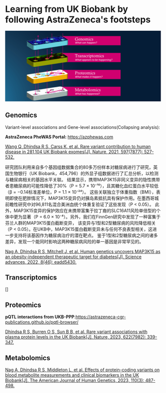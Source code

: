 # Learning from UK Biobank by following AstraZeneca's footsteps

 ![multi-omics](./multi-omics.png)

## Genomics

 Variant-level associations and Gene-level associations(Collapsing analysis):
 
 **AstraZeneca PheWAS Portal:** https://azphewas.com

 [Wang Q, Dhindsa R S, Carss K, et al. Rare variant contribution to human disease in 281,104 UK Biobank exomes[J]. Nature, 2021, 597(7877): 527-532.](https://www.nature.com/articles/s41586-021-03855-y)

 研究团队利用来自多个基因组数据集合的80多万份样本对糖尿病进行了研究，英国生物银行（UK Biobank，454,796）的外显子组数据进行了汇总分析，以检测与糖尿病相关的基因水平关联。
 结果显示，携带MAP3K15非同义变异的隐性携带者患糖尿病的可能性降低了30%（P = 5.7 × 10⁻¹⁰），且其糖化血红蛋白水平较低（β = −0.14标准差单位，P = 1.1 × 10⁻²⁴）。
 这些关联独立于体重指数（BMI），表明即使在肥胖情况下，MAP3K15变异仍对胰岛素抵抗具有保护作用。在墨西哥城前瞻性研究中对96,811名混合美洲血统个体重复验证了这些发现（P < 0.05）。
 此外，MAP3K15变异的保护效应在未携带富集于拉丁裔的SLC16A11风险单倍型的个体中更为显著（P = 6.0 × 10⁻⁴）。另外，我们在FinnGen研究中发现了一种富集于芬兰人群的MAP3K15蛋白截断变异，
 该变异与1型和2型糖尿病的风险降低相关（P < 0.05）。在UKB中，MAP3K15蛋白截断变异未与任何不良表型相关，这进一步支持将该基因作为糖尿病治疗的潜在靶点。
 鉴于1型和2型糖尿病之间的诸多差异，发现一个能同时影响这两种糖尿病风险的单一基因是非常罕见的。

 [Nag A, Dhindsa R S, Mitchell J, et al. Human genetics uncovers MAP3K15 as an obesity-independent therapeutic target for diabetes[J]. Science advances, 2022, 8(46): eadd5430.](https://www.science.org/doi/full/10.1126/sciadv.add5430)

## Transcriptomics

 []

## Proteomics

  **pQTL interactions from UKB-PPP**:https://astrazeneca-cgr-publications.github.io/pqtl-browser/

 [Dhindsa R S, Burren O S, Sun B B, et al. Rare variant associations with plasma protein levels in the UK Biobank[J]. Nature, 2023, 622(7982): 339-347.](https://www.nature.com/articles/s41586-023-06547-x)

## Metabolomics

 [Nag A, Dhindsa R S, Middleton L, et al. Effects of protein-coding variants on blood metabolite measurements and clinical biomarkers in the UK Biobank[J]. The American Journal of Human Genetics, 2023, 110(3): 487-498.](https://www.cell.com/ajhg/fulltext/S0002-9297(23)00046-0)